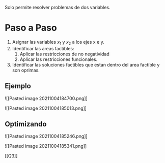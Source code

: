 Solo permite resolver problemas de dos variables.

# Paso a Paso
1. Asignar las variables $x_1$ y $x_2$ a los ejes x e y.
2. Identificar las areas factibles:
	1. Aplicar las restricciones de no negatividad
	2. Aplicar las restricciones funcionales.
3. Identificar las soluciones factibles que estan dentro del area factible y son oprimas.

## Ejemplo
![[Pasted image 20211004184700.png]]


![[Pasted image 20211004185013.png]]
## Optimizando
![[Pasted image 20211004185246.png]]

![[Pasted image 20211004185341.png]]

[[Q3]]